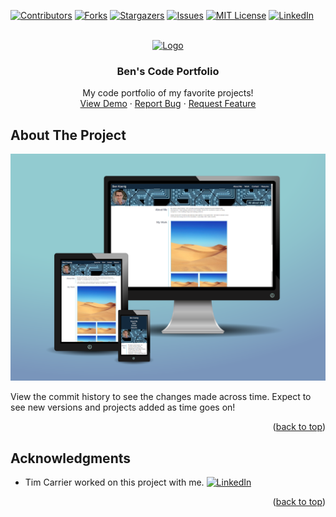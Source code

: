 <div id="top"></div>
<!--
*** Thanks for checking out the Best-README-Template. If you have a suggestion
*** that would make this better, please fork the repo and create a pull request
*** or simply open an issue with the tag "enhancement".
*** Don't forget to give the project a star!
*** Thanks again! Now go create something AMAZING! :D
-->



<!-- PROJECT SHIELDS -->
<!--
*** I'm using markdown "reference style" links for readability.
*** Reference links are enclosed in brackets [ ] instead of parentheses ( ).
*** See the bottom of this document for the declaration of the reference variables
*** for contributors-url, forks-url, etc. This is an optional, concise syntax you may use.
*** https://www.markdownguide.org/basic-syntax/#reference-style-links
-->
[![Contributors][contributors-shield]][contributors-url]
[![Forks][forks-shield]][forks-url]
[![Stargazers][stars-shield]][stars-url]
[![Issues][issues-shield]][issues-url]
[![MIT License][license-shield]][license-url]
[![LinkedIn][linkedin-shield]][linkedin-url]



<!-- PROJECT LOGO -->
<br />
<div align="center">
  <a href="https://github.com/theresaqueryforthat/code_portfolio">
    <img src="images/logo.png" alt="Logo" width="80" height="80">
  </a>

<h3 align="center">Ben's Code Portfolio</h3>

  <p align="center">
    My code portfolio of my favorite projects!
    <br />
    <a href="https://theresaqueryforthat.github.io/code_portfolio/">View Demo</a>
    ·
    <a href="https://github.com/theresaqueryforthat/code_portfolio/issues">Report Bug</a>
    ·
    <a href="https://github.com/theresaqueryforthat/code_portfolio/issues">Request Feature</a>
  </p>
</div>



<!-- ABOUT THE PROJECT -->
## About The Project

[![Product Name Screen Shot][product-screenshot]](https://theresaqueryforthat.github.io/code_portfolio/)

View the commit history to see the changes made across time. Expect to see new versions and projects added as time goes on!

<p align="right">(<a href="#top">back to top</a>)</p>

<!-- ACKNOWLEDGMENTS -->
## Acknowledgments

* Tim Carrier worked on this project with me. [![LinkedIn][linkedin-shield]][linkedin-url-tim]

<p align="right">(<a href="#top">back to top</a>)</p>



<!-- MARKDOWN LINKS & IMAGES -->
<!-- https://www.markdownguide.org/basic-syntax/#reference-style-links -->
[contributors-shield]: https://img.shields.io/github/contributors/theresaqueryforthat/code_portfolio.svg?style=for-the-badge
[contributors-url]: https://github.com/theresaqueryforthat/code_portfolio/graphs/contributors
[forks-shield]: https://img.shields.io/github/forks/theresaqueryforthat/code_portfolio.svg?style=for-the-badge
[forks-url]: https://github.com/theresaqueryforthat/code_portfolio/network/members
[stars-shield]: https://img.shields.io/github/stars/theresaqueryforthat/code_portfolio.svg?style=for-the-badge
[stars-url]: https://github.com/theresaqueryforthat/code_portfolio/stargazers
[issues-shield]: https://img.shields.io/github/issues/theresaqueryforthat/code_portfolio.svg?style=for-the-badge
[issues-url]: https://github.com/theresaqueryforthat/code_portfolio/issues
[license-shield]: https://img.shields.io/github/license/theresaqueryforthat/code_portfolio.svg?style=for-the-badge
[license-url]: https://github.com/theresaqueryforthat/code_portfolio/blob/master/LICENSE.txt
[linkedin-shield]: https://img.shields.io/badge/-LinkedIn-black.svg?style=for-the-badge&logo=linkedin&colorB=555
[linkedin-url]: https://www.linkedin.com/in/bk09/
[linkedin-url-tim]: https://www.linkedin.com/in/tim-carrier-9a2a9a22/
[product-screenshot]: assets/images/screenshot.png